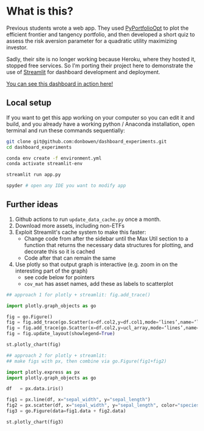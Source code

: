 # What is this?

Previous students wrote a web app. They used [PyPortfolioOpt](https://pyportfolioopt.readthedocs.io/en/latest/index.html) to plot the efficient frontier and tangency portfolio, and then developed a short quiz to assess the risk aversion parameter for a quadratic utility maximizing investor.

Sadly, their site is no longer working because Heroku, where they hosted it, stopped free services. So I'm porting their project here to demonstrate the use of [Streamlit](https://streamlit.io) for dashboard development and deployment. 

[You can see this dashboard in action here!](https://donbowen-dashboard-experiments-app-7w64ar.streamlit.app/)

## Local setup

If you want to get this app working on your computer so you can edit it and build, and you already have a working python / Anaconda installation, open terminal and run these commands sequentially:

```sh
git clone git@github.com:donbowen/dashboard_experiments.git
cd dashboard_experiments

conda env create -f environment.yml
conda activate streamlit-env

streamlit run app.py

spyder # open any IDE you want to modify app 
```

## Further ideas 

1. Github actions to run `update_data_cache.py` once a month.
1. Download more assets, including non-ETFs
1. Exploit Streamlit's cache system to make this faster: 
	- Change code from after the sidebar until the Max Util section to a function that returns the necessary data structures for plotting, and decorate this so it is cached
	- Code after that can remain the same
1. Use plotly so that output graph is interactive (e.g. zoom in on the interesting part of the graph)
	- see code below for pointers
	- `cov_mat` has asset names, add these as labels to scatterplot
	
```python	
## approach 1 for plotly + streamlit: fig.add_trace()

import plotly.graph_objects as go

fig = go.Figure()
fig = fig.add_trace(go.Scatter(x=df.col2,y=df.col1,mode=‘lines’,name=‘line1’))
fig = fig.add_trace(go.Scatter(x=df.col2,y=ucl_array,mode=‘lines’,name=‘ucl =’+str(ucl)))
fig = fig.update_layout(showlegend=True)

st.plotly_chart(fig)	

## approach 2 for plotly + streamlit: 
## make figs with px, then combine via go.Figure(fig1+fig2)

import plotly.express as px
import plotly.graph_objects as go

df   = px.data.iris()

fig1 = px.line(df, x="sepal_width", y="sepal_length")
fig2 = px.scatter(df, x="sepal_width", y="sepal_length", color="species")
fig3 = go.Figure(data=fig1.data + fig2.data)

st.plotly_chart(fig3)	
```